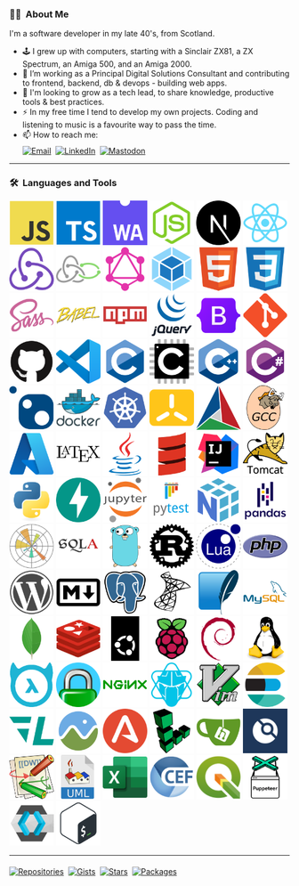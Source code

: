 ### :man_technologist: &nbsp;About Me

I'm a software developer in my late 40's, from Scotland.

<ul>
<li>🕹️ I grew up with computers, starting with a Sinclair ZX81, a ZX Spectrum, an Amiga 500, and an Amiga 2000.</li>
<li>🔭 I’m working as a Principal Digital Solutions Consultant and contributing to frontend, backend, db & devops - building web apps.</li>
<li>🌱 I'm looking to grow as a tech lead, to share knowledge, productive tools & best practices.</li>
<li>⚡ In my free time I tend to develop my own projects. Coding and listening to music is a favourite way to pass the time.</li>
<li>
  📫 How to reach me:<br/>
  <a href="mailto:stever@hey.com"><img align="middle" src="https://badge.stever.dev/email" title="" alt="Email"/></a>
  &nbsp;<a href="https://www.linkedin.com/in/csteve"><img align="middle" src="https://badge.stever.dev/linkedin" title="LinkedIn" alt="LinkedIn"/></a>
  &nbsp;<a href="https://hachyderm.io/@stever"><img align="middle" src="https://badge.stever.dev/mastodon" title="Mastodon" alt="Mastodon"/></a>
</li>
</ul>

<!--
---

### 🔥 &nbsp;My Stats

<p align="left">
<a href="https://github.com/anuraghazra/github-readme-stats"><img src="https://badge.stever.dev/readme-stats?2"/></a><br/>
</p>

<p align="left">
<a href="https://github.com/DenverCoder1/github-readme-streak-stats"><img src="https://badge.stever.dev/streak-stats?2"/></a><br/>
</p>

<p align="left">
<a href="https://github.com/anuraghazra/github-readme-stats"><img src="https://badge.stever.dev/top-langs?2"/></a>
</p>

**NOTE:** _From github-readme-stats: "Top Languages does not indicate my skill level or anything like that; it's a GitHub metric to determine which languages have the most code on GitHub." I had forked some Pascal projects which appeared as more significant than expected. Probably a share of languages in my personal repositories, not specific contributions or those from org accounts._
-->

---

### 🛠 &nbsp;Languages and Tools

<p>
<a href="https://en.wikipedia.org/wiki/JavaScript"><img src="https://github.com/devicons/devicon/blob/master/icons/javascript/javascript-original.svg" title="JavaScript" alt="JavaScript" width="80" height="80"/></a>
<a href="https://www.typescriptlang.org/"><img src="https://github.com/devicons/devicon/blob/master/icons/typescript/typescript-original.svg" title="TypeScript" alt="TypeScript" width="80" height="80"/></a>
<a href="https://webassembly.org/"><img src="https://github.com/stever/stever/blob/main/images/3rd-party-logos/WebAssembly.png" title="WebAssembly" alt="WebAssembly" width="80" height="80"/></a>
<a href="https://nodejs.org/"><img src="https://github.com/devicons/devicon/blob/master/icons/nodejs/nodejs-original.svg" title="NodeJS" alt="NodeJS" width="80" height="80"/></a>
<a href="https://nextjs.org/"><img src="https://github.com/devicons/devicon/blob/master/icons/nextjs/nextjs-original.svg" title="Next.js" alt="Next.js" width="80" height="80"/></a>
<a href="https://reactjs.org/"><img src="https://github.com/devicons/devicon/blob/master/icons/react/react-original.svg" title="React" alt="React" width="80" height="80"/></a>
<a href="https://redux.js.org/"><img src="https://github.com/devicons/devicon/blob/master/icons/redux/redux-original.svg" title="Redux" alt="Redux" width="80" height="80"/></a>
<a href="https://redux-saga.js.org/"><img src="https://github.com/stever/stever/blob/main/images/3rd-party-logos/Redux-Saga.png" title="Redux-Saga" alt="Redux-Saga" width="80" height="80"/></a>
<a href="https://graphql.org/"><img src="https://github.com/devicons/devicon/blob/master/icons/graphql/graphql-plain.svg" title="GraphQL" alt="GraphQL" width="80" height="80"/></a>
<a href="https://webpack.js.org/"><img src="https://github.com/devicons/devicon/blob/master/icons/webpack/webpack-original.svg" title="Webpack" alt="Webpack" width="80" height="80"/></a>
<a href="https://en.wikipedia.org/wiki/HTML5"><img src="https://github.com/devicons/devicon/blob/master/icons/html5/html5-original.svg" title="HTML5" alt="HTML5" width="80" height="80"/></a>
<a href="https://en.wikipedia.org/wiki/CSS"><img src="https://github.com/devicons/devicon/blob/master/icons/css3/css3-original.svg" title="CSS3" alt="CSS3" width="80" height="80"/></a>
<a href="https://sass-lang.com/"><img src="https://github.com/devicons/devicon/blob/master/icons/sass/sass-original.svg" title="SASS" alt="SASS" width="80" height="80"/></a>
<a href="https://babeljs.io/"><img src="https://github.com/devicons/devicon/blob/master/icons/babel/babel-original.svg" title="Babel" alt="Babel" width="80" height="80"/></a>
<a href="https://www.npmjs.com/"><img src="https://github.com/devicons/devicon/blob/master/icons/npm/npm-original-wordmark.svg" title="npm" alt="npm" width="80" height="80"/></a>
<a href="https://jquery.com/"><img src="https://github.com/devicons/devicon/blob/master/icons/jquery/jquery-original-wordmark.svg" title="jQuery" alt="jQuery" width="80" height="80"/></a>
<a href="https://getbootstrap.com/"><img src="https://github.com/devicons/devicon/blob/master/icons/bootstrap/bootstrap-original.svg" title="Bootstrap" alt="Bootstrap" width="80" height="80"/></a>
<a href="https://git-scm.com/"><img src="https://github.com/devicons/devicon/blob/master/icons/git/git-original.svg" title="Git" alt="Git" width="80" height="80"/></a>
<a href="https://github.com/"><img src="https://github.com/devicons/devicon/blob/master/icons/github/github-original.svg" title="GitHub" alt="GitHub" width="80" height="80"/></a>
<a href="https://code.visualstudio.com/"><img src="https://github.com/devicons/devicon/blob/master/icons/vscode/vscode-original.svg" title="Visual Studio Code" alt="Visual Studio Code" width="80" height="80"/></a>
<a href="https://en.wikipedia.org/wiki/C_(programming_language)"><img src="https://github.com/devicons/devicon/blob/master/icons/c/c-original.svg" title="C" alt="C" width="80" height="80"/></a>
<a href="https://en.wikipedia.org/wiki/Embedded_C"><img src="https://github.com/devicons/devicon/blob/master/icons/embeddedc/embeddedc-original.svg" title="Embedded C" alt="Embedded C" width="80" height="80"/></a>
<a href="https://en.wikipedia.org/wiki/C%2B%2B"><img src="https://github.com/devicons/devicon/blob/master/icons/cplusplus/cplusplus-original.svg" title="C++" alt="C++" width="80" height="80"/></a>
<a href="https://en.wikipedia.org/wiki/C_Sharp_(programming_language)"><img src="https://github.com/devicons/devicon/blob/master/icons/csharp/csharp-original.svg" title="C#" alt="C#" width="80" height="80"/></a>
<a href="https://www.nuget.org/"><img src="https://github.com/devicons/devicon/blob/master/icons/nuget/nuget-original.svg" title="NuGet" alt="NuGet" width="80" height="80"/></a>
<a href="https://www.docker.com/"><img src="https://github.com/devicons/devicon/blob/master/icons/docker/docker-original-wordmark.svg" title="Docker" alt="Docker" width="80" height="80"/></a>
<a href="https://kubernetes.io/"><img src="https://github.com/devicons/devicon/blob/master/icons/kubernetes/kubernetes-plain.svg" title="Kubernetes" alt="Kubernetes" width="80" height="80"/></a>
<a href="https://k3s.io/"><img src="https://github.com/devicons/devicon/blob/master/icons/k3s/k3s-original.svg" title="k3s" alt="k3s" width="80" height="80"/></a>
<a href="https://cmake.org/"><img src="https://github.com/devicons/devicon/blob/master/icons/cmake/cmake-original.svg" title="CMake" alt="CMake" width="80" height="80"/></a>
<a href="https://gcc.gnu.org/"><img src="https://github.com/devicons/devicon/blob/master/icons/gcc/gcc-original.svg" title="GCC" alt="GCC" width="80" height="80"/></a>
<a href="https://portal.azure.com/"><img src="https://github.com/devicons/devicon/blob/master/icons/azure/azure-original.svg" title="Azure" alt="Azure" width="80" height="80"/></a>
<a href="https://www.latex-project.org/"><img src="https://github.com/devicons/devicon/blob/master/icons/latex/latex-original.svg" title="Latex" alt="Latex" width="80" height="80"/></a>
<a href="https://openjdk.org/"><img src="https://github.com/devicons/devicon/blob/master/icons/java/java-original.svg" title="Java" alt="Java" width="80" height="80"/></a>
<a href="https://scala-lang.org/"><img src="https://github.com/devicons/devicon/blob/master/icons/scala/scala-original.svg" title="Scala" alt="Scala" width="80" height="80"/></a>
<a href="https://www.jetbrains.com/idea/"><img src="https://github.com/devicons/devicon/blob/master/icons/intellij/intellij-original.svg" title="IntelliJ" alt="IntelliJ" width="80" height="80"/></a>
<a href="https://tomcat.apache.org/"><img src="https://github.com/devicons/devicon/blob/master/icons/tomcat/tomcat-original-wordmark.svg" title="Tomcat" alt="Tomcat" width="80" height="80"/></a>
<a href="https://www.python.org/"><img src="https://github.com/devicons/devicon/blob/master/icons/python/python-original.svg" title="Python" alt="Python" width="80" height="80"/></a>
<a href="https://fastapi.tiangolo.com/"><img src="https://github.com/devicons/devicon/blob/master/icons/fastapi/fastapi-original.svg" title="FastAPI" alt="FastAPI" width="80" height="80"/></a>
<a href="https://jupyter.org/"><img src="https://github.com/devicons/devicon/blob/master/icons/jupyter/jupyter-original-wordmark.svg" title="Jupyter" alt="Jupyter" width="80" height="80"/></a>
<a href="https://docs.pytest.org/"><img src="https://github.com/devicons/devicon/blob/master/icons/pytest/pytest-original-wordmark.svg" title="pytest" alt="pytest" width="80" height="80"/></a>
<a href="https://numpy.org/"><img src="https://github.com/devicons/devicon/blob/master/icons/numpy/numpy-original.svg" title="NumPy" alt="NumPy" width="80" height="80"/></a>
<a href="https://pandas.pydata.org/"><img src="https://github.com/devicons/devicon/blob/master/icons/pandas/pandas-original-wordmark.svg" title="Pandas" alt="Pandas" width="80" height="80"/></a>
<a href="https://matplotlib.org/"><img src="https://github.com/stever/stever/blob/main/images/3rd-party-logos/Matplotlib.png" title="Matplotlib" alt="Matplotlib" width="80" height="80"/></a>
<a href="https://www.sqlalchemy.org/"><img src="https://github.com/devicons/devicon/blob/master/icons/sqlalchemy/sqlalchemy-original.svg" title="SQL Alchemy" alt="SQL Alchemy" width="80" height="80"/></a>
<a href="https://go.dev/"><img src="https://github.com/devicons/devicon/blob/master/icons/go/go-original.svg" title="Go" alt="Go" width="80" height="80"/></a>
<a href="https://www.rust-lang.org/"><img src="https://github.com/devicons/devicon/blob/master/icons/rust/rust-plain.svg" title="Rust" alt="Rust" width="80" height="80"/></a>
<a href="https://www.lua.org/"><img src="https://github.com/devicons/devicon/blob/master/icons/lua/lua-original-wordmark.svg" title="Lua" alt="Lua" width="80" height="80"/></a>
<a href="https://www.php.net/"><img src="https://github.com/devicons/devicon/blob/master/icons/php/php-original.svg" title="PHP" alt="PHP" width="80" height="80"/></a>
<a href="https://wordpress.org/"><img src="https://github.com/devicons/devicon/blob/master/icons/wordpress/wordpress-plain.svg" title="WordPress" alt="WordPress" width="80" height="80"/></a>
<a href="https://en.wikipedia.org/wiki/Markdown"><img src="https://github.com/devicons/devicon/blob/master/icons/markdown/markdown-original.svg" title="Markdown" alt="Markdown" width="80" height="80"/></a>
<a href="https://www.postgresql.org/"><img src="https://github.com/devicons/devicon/blob/master/icons/postgresql/postgresql-original.svg" title="PostgreSQL" alt="PostgreSQL" width="80" height="80"/></a>
<a href="https://www.microsoft.com/sql-server"><img src="https://github.com/devicons/devicon/blob/master/icons/microsoftsqlserver/microsoftsqlserver-plain.svg" title="Microsoft SQL Server" alt="Microsoft SQL Server" width="80" height="80"/></a>
<a href="https://www.sqlite.org/"><img src="https://github.com/devicons/devicon/blob/master/icons/sqlite/sqlite-original.svg" title="SQLite" alt="SQLite" width="80" height="80"/></a>
<a href="https://mariadb.org/"><img src="https://github.com/devicons/devicon/blob/master/icons/mysql/mysql-original-wordmark.svg" title="MySQL" alt="MySQL" width="80" height="80"/></a>
<a href="https://www.mongodb.com/"><img src="https://github.com/devicons/devicon/blob/master/icons/mongodb/mongodb-original.svg" title="MongoDB" alt="MongoDB" width="80" height="80"/></a>
<a href="https://redis.io/"><img src="https://github.com/devicons/devicon/blob/master/icons/redis/redis-original.svg" title="Redis" alt="Redis" width="80" height="80"/></a>
<a href="https://ubuntu.com/"><img src="https://github.com/devicons/devicon/blob/master/icons/ubuntu/ubuntu-plain.svg" title="Ubuntu" alt="Ubuntu" width="80" height="80"/></a>
<a href="https://www.raspberrypi.com/"><img src="https://github.com/devicons/devicon/blob/master/icons/raspberrypi/raspberrypi-original.svg" title="Raspberry Pi" alt="Raspberry Pi" width="80" height="80"/></a>
<a href="https://www.debian.org/"><img src="https://github.com/devicons/devicon/blob/master/icons/debian/debian-original.svg" title="Debian" alt="Debian" width="80" height="80"/></a>
<a href="https://kernel.org/"><img src="https://github.com/devicons/devicon/blob/master/icons/linux/linux-original.svg" title="Linux" alt="Linux" width="80" height="80"/></a>
<a href="https://hasura.io/"><img src="https://github.com/stever/stever/blob/main/images/3rd-party-logos/Hasura.png" title="Hasura" alt="Hasura" width="80" height="80"/></a>
<a href="https://caddyserver.com/"><img src="https://github.com/stever/stever/blob/main/images/3rd-party-logos/Caddy.png" title="Caddy" alt="Caddy" width="80" height="80"/></a>
<a href="https://nginx.org/"><img src="https://github.com/devicons/devicon/blob/master/icons/nginx/nginx-original.svg" title="NGiNX" alt="NGiNX" width="80" height="80"/></a>
<a href="https://www.primefaces.org/primereact/"><img src="https://github.com/stever/stever/blob/main/images/3rd-party-logos/PrimeReact.png" title="PrimeReact" alt="PrimeReact" width="80" height="80"/></a>
<a href="https://www.vim.org/"><img src="https://github.com/devicons/devicon/blob/master/icons/vim/vim-original.svg" title="Vim" alt="Vim" width="80" height="80"/></a>
<a href="https://www.elastic.co/elasticsearch/"><img src="https://github.com/stever/stever/blob/main/images/3rd-party-logos/Elasticsearch.png" title="Elasticsearch" alt="Elasticsearch" width="80" height="80"/></a>
<a href="https://lucene.apache.org/"><img src="https://github.com/stever/stever/blob/main/images/3rd-party-logos/Lucene.png" title="Lucene" alt="Lucene" width="80" height="80"/></a>
<a href="https://cesium.com/platform/cesiumjs/"><img src="https://github.com/stever/stever/blob/main/images/3rd-party-logos/Cesium.png" title="CesiumJS" alt="CesiumJS" width="80" height="80"/></a>
<a href="https://www.antlr.org/"><img src="https://github.com/stever/stever/blob/main/images/3rd-party-logos/ANTLR.png" title="ANTLR" alt="ANTLR" width="80" height="80"/></a>
<a href="https://www.linode.com/"><img src="https://github.com/stever/stever/blob/main/images/3rd-party-logos/Linode.png" title="Linode" alt="Linode" width="80" height="80"/></a>
<a href="https://gitea.io/"><img src="https://github.com/stever/stever/blob/main/images/3rd-party-logos/Gitea.png" title="Gitea" alt="Gitea" width="80" height="80"/></a>
<a href="https://www.drone.io/"><img src="https://github.com/stever/stever/blob/main/images/3rd-party-logos/Drone.png" title="Drone" alt="Drone" width="80" height="80"/></a>
<a href="https://www.dokuwiki.org/dokuwiki"><img src="https://github.com/stever/stever/blob/main/images/3rd-party-logos/DokuWiki.png" title="DokuWiki" alt="DokuWiki" width="80" height="80"/></a>
<a href="https://plantuml.com/"><img src="https://github.com/stever/stever/blob/main/images/3rd-party-logos/PlantUML.png" title="PlantUML" alt="PlantUML" width="80" height="80"/></a>
<a href="https://www.microsoft.com/microsoft-365/excel"><img src="https://github.com/stever/stever/blob/main/images/3rd-party-logos/Excel.png" title="Excel" alt="Excel" width="80" height="80"/></a>
<a href="https://cefsharp.github.io/"><img src="https://github.com/stever/stever/blob/main/images/3rd-party-logos/CefSharp.png" title="CefSharp" alt="CefSharp" width="80" height="80"/></a>
<a href="https://www.qgis.org/"><img src="https://github.com/stever/stever/blob/main/images/3rd-party-logos/QGIS.png" title="QGIS" alt="QGIS" width="80" height="80"/></a>
<a href="https://pptr.dev/"><img src="https://github.com/stever/stever/blob/main/images/3rd-party-logos/Puppeteer.png" title="Puppeteer" alt="Puppeteer" width="80" height="80"/></a>
<a href="https://www.keycloak.org/"><img src="https://github.com/stever/stever/blob/main/images/3rd-party-logos/Keycloak.png" title="Keycloak" alt="Keycloak" width="80" height="80"/></a>
<a href="https://www.gnu.org/software/bash/"><img src="https://github.com/devicons/devicon/blob/master/icons/bash/bash-original.svg" title="Bash" alt="Bash" width="80" height="80"/></a>
</p>

---

<p>
  <a href="https://github.com/stever?tab=repositories"><img align="middle" src="https://badge.stever.dev/gh-repositories" title="Repositories" alt="Repositories"/></a>
  &nbsp;<a href="https://gist.github.com/stever/"><img align="middle" src="https://badge.stever.dev/gh-gists" title="Gists" alt="Gists"/></a>
  &nbsp;<a href="https://github.com/stever?tab=stars"><img align="middle" src="https://badge.stever.dev/gh-stars" title="Stars" alt="Stars"/></a>
  &nbsp;<a href="https://github.com/stever?tab=packages"><img align="middle" src="https://badge.stever.dev/gh-packages" title="Packages" alt="Packages"/></a>
</p>
